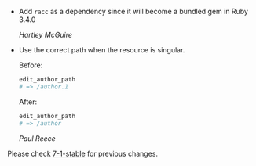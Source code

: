 *   Add `racc` as a dependency since it will become a bundled gem in Ruby 3.4.0

    *Hartley McGuire*

*   Use the correct path when the resource is singular.

    Before:
    ```ruby
    edit_author_path
    # => /author.1
    ```

    After:
    ```ruby
    edit_author_path
    # => /author
    ```

    *Paul Reece*

Please check [7-1-stable](https://github.com/rails/rails/blob/7-1-stable/actionpack/CHANGELOG.md) for previous changes.
